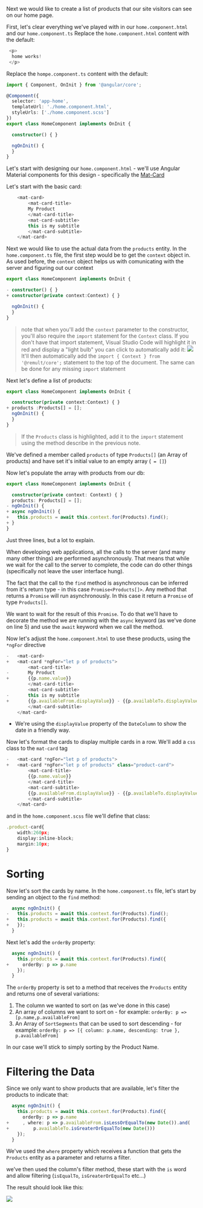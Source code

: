 Next we would like to create a list of products that our site visitors can see on our home page.

First, let's clear everything we've played with in our `home.component.html` and our `home.component.ts` 
Replace the `home.component.html` content with the default:
```ts
 <p>
  home works!
 </p>
```

Replace the `hompe.component.ts` content with the default:
```ts
import { Component, OnInit } from '@angular/core';

@Component({
  selector: 'app-home',
  templateUrl: './home.component.html',
  styleUrls: ['./home.component.scss']
})
export class HomeComponent implements OnInit {

  constructor() { }

  ngOnInit() {
  }
}
```


Let's start with designing our `home.component.html` - we'll use Angular Material components for this design - specifically the  [Mat-Card](https://material.angular.io/components/card/overview)

Let's start with the basic card:
```ts
    <mat-card>
        <mat-card-title>
        My Product
        </mat-card-title>
        <mat-card-subtitle>
        this is my subtitle
        </mat-card-subtitle>
    </mat-card>
```

Next we would like to use the actual data from the `products` entity.
In the `home.component.ts` file, the first step would be to get the `context` object in. As used before, the `context` object helps us with comunicating with the server and figuring out our context
```ts
export class HomeComponent implements OnInit {

- constructor() { }
+ constructor(private context:Context) { }

  ngOnInit() {
  }
}
```
> note that when you'll add the `context` parameter to the constructor, you'll also require the `import` statement for the `Context` class.
> If you don't have that import statement, Visual Studio Code will highlight it in red and display a "light bulb" you can click to automatically add it:
![](2020-01-26_11h45_50.png)
> It'll then automatically add the `import { Context } from '@remult/core';` statement to the top of the document.
> The same can be done for any missing `import` statement 

Next let's define a list of products:
```ts
export class HomeComponent implements OnInit {

  constructor(private context:Context) { }
+ products :Products[] = [];
  ngOnInit() {
  }
}
```
> If the `Products` class is highlighted, add it to the `import` statement using the method describe in the previous note.

We've defined a member called `products` of type `Products[]` (an Array of products) and have set it's initial value to an empty array (` = []`)

Now let's populate the array with products from our db:
```ts
export class HomeComponent implements OnInit {

  constructor(private context: Context) { }
  products: Products[] = [];
- ngOnInit() {
+ async ngOnInit() {
+   this.products = await this.context.for(Products).find();
+ }
}
```

Just three lines, but a lot to explain.

When developing web applications, all the calls to the server (and many many other things) are performed asynchronously. That means that while we wait for the call to the server to complete, the code can do other things (specifically not leave the user interface hung).

The fact that the call to the `find` method is asynchronous can be  inferred from it's return type - in this case `Promise<Products[]>`. Any method that returns a `Promise` will run asynchronously. In this case it return a `Promise` of type `Products[]`.

We want to wait for the result of this `Promise`. To do that we'll have to decorate the method we are running with the `async` keyword (as we've done on line 5) and use the `await` keyword when we call the method.

Now let's adjust the `home.component.html` to use these products, using the `*ngFor` directive
```ts
-   <mat-card>
+   <mat-card *ngFor="let p of products">
        <mat-card-title>
-       My Product
+       {{p.name.value}}
        </mat-card-title>
        <mat-card-subtitle>
-       this is my subtitle
+       {{p.availableFrom.displayValue}} - {{p.availableTo.displayValue}}
        </mat-card-subtitle>
    </mat-card>
```
* We're using the `displayValue` property of the `DateColumn` to show the date in a friendly way.

Now let's format the cards to display multiple cards in a row. We'll add a `css` class to the `mat-card` tag
```ts
-   <mat-card *ngFor="let p of products">
+   <mat-card *ngFor="let p of products" class="product-card">
        <mat-card-title>
        {{p.name.value}}
        </mat-card-title>
        <mat-card-subtitle>
        {{p.availableFrom.displayValue}} - {{p.availableTo.displayValue}}
        </mat-card-subtitle>
    </mat-card>
```

and in the `home.component.scss` file we'll define that class:
```ts
.product-card{
    width:260px;
    display:inline-block;
    margin:10px;
}
```

# Sorting
Now let's sort the cards by name. In the `home.component.ts` file, let's start by sending an object to the `find` method:
```ts
  async ngOnInit() {
-   this.products = await this.context.for(Products).find();
+   this.products = await this.context.for(Products).find({
+   });
  }
```

Next let's add the `orderBy` property:
```ts
  async ngOnInit() {
    this.products = await this.context.for(Products).find({
+     orderBy: p => p.name
    });
  }
```

The `orderBy` property is set to a method that receives the `Products` entity and returns one of several variations:
1. The column we wanted to sort on (as we've done in this case)
2. An array of columns we want to sort on - for example: `orderBy: p => [p.name,p.availableFrom]`
3. An Array of `SortSegments` that can be used to sort descending - for example: `orderBy: p => [{ column: p.name, descending: true }, p.availableFrom]`

In our case we'll stick to simply sorting by the Product Name.

# Filtering the Data
Since we only want to show products that are available, let's filter the products to indicate that:
```ts
  async ngOnInit() {
    this.products = await this.context.for(Products).find({
      orderBy: p => p.name
+     , where: p => p.availableFrom.isLessOrEqualTo(new Date()).and(
+         p.availableTo.isGreaterOrEqualTo(new Date()))
    });
  }
```

We've used the `where` property which receives a function that gets the `Products` entity as a parameter and returns a filter.

we've then used the column's filter method, these start with the `is` word and allow filtering (`isEqualTo`, `isGreaterOrEqualTo` etc...)

The result should look like this:

![](2019-10-07_09h32_19.png)